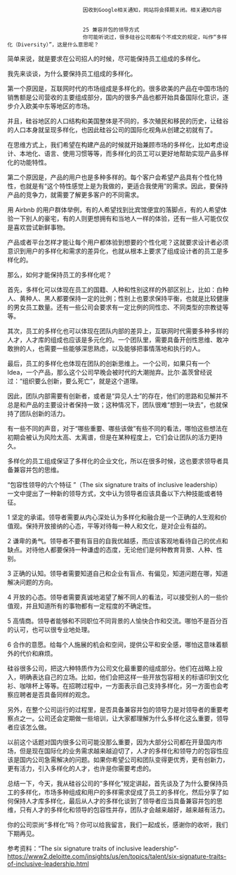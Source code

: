 
                            
                            因收到Google相关通知，网站将会择期关闭。相关通知内容
                            
                            
                            25 兼容并包的领导方式
                            你可能听说过，很多硅谷公司都有个不成文的规定，叫作“多样化（Diversity）”，这是什么意思呢？

简单来说，就是要求在公司招人的时候，尽可能保持员工组成的多样化。

我先来谈谈，为什么要保持员工组成的多样化。

第一个原因是，互联网时代的市场组成是多样化的。很多欧美的产品在中国市场的销售额是公司营收的主要组成部分，国内的很多产品也都开始具备国际化意识，逐步介入欧美中东等地区的市场。

并且，硅谷地区的人口结构和美国整体是不同的，多次殖民和移民的历史，让硅谷的人口本身就呈现多样化，也因此硅谷公司的国际化视角从创建之初就有了。

在思维方式上，我们希望在构建产品的时候就开始兼顾市场的多样化，比如考虑设计、本地化、语言、使用习惯等等，而多样化的员工可以更好地帮助实现产品多样化的功能特性。

第二个原因是，产品的用户也是多种多样的。每个客户会希望产品具有个性化特性，也就是有“这个特性感觉上是为我做的，更适合我使用”的需求。因此，要保持产品的竞争力，就需要了解更多客户的不同需求。

用 Airbnb 的用户群体举例，有的人希望找到比宾馆便宜的落脚点，有的人希望体验一下别人的豪宅，有的人则更想拥有和当地人一样的体验，还有一些人可能仅仅是喜欢尝试新鲜事物。

产品或者平台怎样才能让每个用户都体验到想要的个性化呢？这就要求设计者必须意识到用户的多样化和需求的差异化，也就从根本上要求了组成设计者的员工是多样化的。

那么，如何才能保持员工的多样化呢？

首先，多样化可以体现在员工的国籍、人种和性别这样的外部区别上，比如：白种人、黄种人、黑人都要保持一定的比例；性别上也要求保持平衡，也就是比较健康的男女员工数量。还有一些公司会要求有一定比例的同性恋、不同类型的宗教徒等等。

其次，员工的多样化也可以体现在团队内部的差异上，互联网时代需要多种多样的人才，人才库的组成也应该是多元化的。一个团队里，需要具备开创性思维、敢冲敢拚的人，也需要一些能够深思熟虑，以及能够把事情落地和执行的人。

最后，员工的多样化也体现在团队的创新思维上。一个公司，如果只有一个 Idea，一个产品，那么这个公司早晚会被时代的大潮抛弃。比尔·盖茨曾经说过：“组织要么创新，要么死亡”，就是这个道理。

因此，团队内部需要有创新者，或者是“异见人士”的存在，他们的思路和见解并不总是和产品的主要设计者保持一致；这种情况下，团队很难“想到一块去”，也就保持了团队创新的活力。

有一些不同的声音，对于“哪些重要、哪些该做”有些不同的看法，哪怕这些想法在初期会被认为风险太高、太离谱，但是在某种程度上，它们会让团队的活力更持久。

多样化的员工组成保证了多样化的企业文化，所以在很多时候，这也要求领导者具备兼容并包的思维。

“包容性领导的六个特征 ”（The six signature traits of inclusive leadership） 一文中提出了一种新的领导方式，文中认为领导者应该具备以下六种技能或者特征。

1 坚定的承诺。领导者需要从内心深处认为多样化和融合是一个正确的人生观和价值观。保持开放接纳的心态，平等对待每一种人和文化，是对企业有益的。

2 谦卑的勇气。领导者不要有盲目的自我优越感，而应该客观地看待自己的优点和缺点。对待他人都要保持一种谦虚的态度，无论他们是何种教育背景、人种、性别。

3 正确的认知。领导者需要知道自己和企业有盲点、有偏见，知道问题在哪，知道解决问题的方向。

4 开放的心态。领导者需要真诚地渴望了解不同人的看法，可以接受别人的一些价值观，并且知道所有的事物都有一定程度的不确定性。

5 高情商。领导者能够和不同职位不同背景的人愉快合作和交流。哪怕不是百分百的认可，也可以很专业地处理。

6 合作的意愿。给每个人施展的机会和空间，提供公平和安全感，哪怕这意味着额外的代价和麻烦。

硅谷很多公司，把这六种特质作为公司文化最重要的组成部分。他们在战略上投入，明确表达自己的立场。比如，他们会把这样一些开放包容相关的标语印到文化衫、咖啡杯上等等。在招聘过程中，一方面表示自己支持多样化，另一方面也会考察应聘者是否具备同样的观念。

另外，在整个公司运行的过程里，是否具备兼容并包的领导力是对领导者的重要考察点之一。公司还会定期做一些培训，让大家都理解为什么多样化这么重要，领导者应该怎么做。

以前这个话题对国内很多公司可能没那么重要，因为大部分公司都在开垦国内市场，但是现在国际化的业务需求越来越迫切了，人才的多样化和领导力的包容性应该是国内公司急需解决的问题。如果你希望公司和团队变得更优秀，更有创新力，更有活力，引入多样化的人才，也许是你需要考虑的。

总结一下，今天，我从硅谷公司的“多样化”规定讲起，首先谈及了为什么要保持员工的多样化，市场多种组成和用户的多样需求促成了员工的多样化，然后分享了如何保持人才库多样化，最后从人才的多样化谈到了领导者应当具备兼容并包的思维，只有人才的多样化和领导的包容性并存，团队才会越来越好，越来越有活力。

你的公司崇尚“多样化”吗？你可以给我留言，我们一起成长，感谢你的收听，我们下期再见。

参考资料：“The six signature traits of inclusive leadership”-
https://www2.deloitte.com/insights/us/en/topics/talent/six-signature-traits-of-inclusive-leadership.html

                        
                        
                            